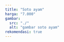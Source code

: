 ```yaml
---
title: "Soto ayam"
harga: "7.000"
gambar:
  src: "./"
  alt: "gambar soto ayam"
rekomendasi: true
---
```

